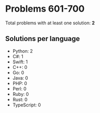 # Problems 601-700

Total problems with at least one solution: **2**

## Solutions per language

- Python: 2
- C#: 1
- Swift: 1
- C++: 0
- Go: 0
- Java: 0
- PHP: 0
- Perl: 0
- Ruby: 0
- Rust: 0
- TypeScript: 0
